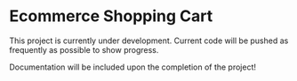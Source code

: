 # Ecommerce Shopping Cart

This project is currently under development. Current code will be pushed as frequently as possible to show progress.

Documentation will be included upon the completion of the project!

